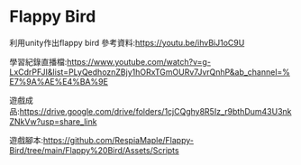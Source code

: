 # Flappy Bird
 
利用unity作出flappy bird 參考資料:https://youtu.be/ihvBiJ1oC9U

學習紀錄直播檔:https://www.youtube.com/watch?v=g-LxCdrPFJI&list=PLyQedhoznZBjy1hORxTGmOURv7JvrQnhP&ab_channel=%E7%9A%AE%E4%BA%9E

遊戲成品:https://drive.google.com/drive/folders/1cjCQghy8R5Iz_r9bthDum43U3nkZNkVw?usp=share_link

遊戲腳本:https://github.com/RespiaMaple/Flappy-Bird/tree/main/Flappy%20Bird/Assets/Scripts
